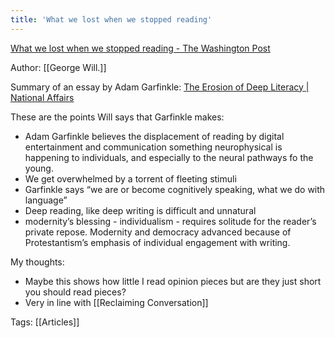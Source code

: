 ```yaml
---
title: 'What we lost when we stopped reading'
---
```


[What we lost when we stopped reading - The Washington Post](https://www.washingtonpost.com/opinions/what-we-lost-when-we-stopped-binge-reading/2020/04/16/d440d7ba-8005-11ea-9040-68981f488eed_story.html)

Author: [[George Will.]]

Summary of an essay by Adam Garfinkle: [The Erosion of Deep Literacy | National Affairs](https://www.nationalaffairs.com/publications/detail/the-erosion-of-deep-literacy)

These are the points Will says that Garfinkle makes:

- Adam Garfinkle believes the displacement of reading by digital entertainment and communication something neurophysical is happening to individuals, and especially to the neural pathways fo the young.
- We get overwhelmed by a torrent of fleeting stimuli
- Garfinkle says “we are or become cognitively speaking, what we do with language”
- Deep reading, like deep writing is difficult and unnatural
- modernity’s blessing - individualism - requires solitude for the reader’s private repose. Modernity and democracy advanced because of Protestantism’s emphasis of individual engagement with writing.

My thoughts:

- Maybe this shows how little I read opinion pieces but are they just short you should read pieces?
- Very in line with [[Reclaiming Conversation]]

Tags: [[Articles]]
